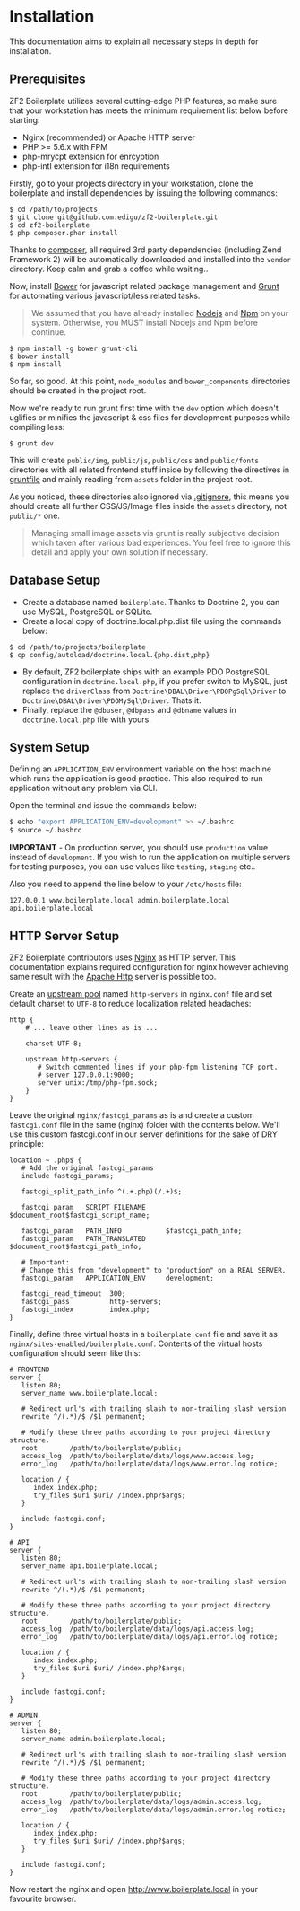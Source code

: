 # Installation
This documentation aims to explain all necessary steps in depth for installation.

## Prerequisites
ZF2 Boilerplate utilizes several cutting-edge PHP features, so make sure that your workstation has meets the minimum requirement list below before starting:

 - Nginx (recommended) or Apache HTTP server
 - PHP >= 5.6.x with FPM
 - php-mrycpt extension for enrcyption
 - php-intl extension for i18n requirements

Firstly, go to your projects directory in your workstation, clone the boilerplate and install dependencies by issuing the following commands:

```
$ cd /path/to/projects
$ git clone git@github.com:edigu/zf2-boilerplate.git
$ cd zf2-boilerplate
$ php composer.phar install
```

Thanks to [composer](https://getcomposer.org/), all required 3rd party dependencies (including Zend Framework 2) will be automatically downloaded and installed into the `vendor` directory. Keep calm and grab a coffee while waiting..
 
Now, install [Bower](https://github.com/bower/bower) for javascript related package management and [Grunt](http://gruntjs.com/) for automating various javascript/less related tasks.

> We assumed that you have already installed [Nodejs](https://nodejs.org/) and [Npm](https://docs.npmjs.com/) on your system. Otherwise, you MUST install Nodejs and Npm before continue.

```
$ npm install -g bower grunt-cli
$ bower install
$ npm install
```

So far, so good. At this point, `node_modules` and `bower_components` directories should be created in the project root.

Now we're ready to run grunt first time with the `dev` option which doesn't uglifies or minifies the javascript & css files for development purposes while compiling less:

```
$ grunt dev
```

This will create `public/img`, `public/js`, `public/css` and `public/fonts` directories with all related frontend stuff inside by following the directives in [gruntfile](/gruntfile.js) and mainly reading from `assets` folder in the project root.

As you noticed, these directories also ignored via [.gitignore](/.gitignore), this means you should create all further CSS/JS/Image files inside the `assets`  directory, not `public/*` one.

> Managing small image assets via grunt is really subjective decision which taken after various bad experiences. You feel free to ignore this detail and apply your own solution if necessary.

## Database Setup
 - Create a database named `boilerplate`. Thanks to Doctrine 2, you can use MySQL, PostgreSQL or SQLite.
 - Create a local copy of doctrine.local.php.dist file using the commands below:

```
$ cd /path/to/projects/boilerplate
$ cp config/autoload/doctrine.local.{php.dist,php}
```
 - By default, ZF2 boilerplate ships with an example PDO PostgreSQL configuration in `doctrine.local.php`, if you prefer switch to MySQL, just replace the `driverClass` from `Doctrine\DBAL\Driver\PDOPgSql\Driver` to `Doctrine\DBAL\Driver\PDOMySql\Driver`. Thats it.
 - Finally, replace the `@dbuser`, `@dbpass` and `@dbname` values in `doctrine.local.php` file with yours.
 
## System Setup
Defining an `APPLICATION_ENV` environment variable on the host machine which runs the application is good practice. This also required to run application without any problem via CLI.

Open the terminal and issue the commands below:

```sh
$ echo "export APPLICATION_ENV=development" >> ~/.bashrc
$ source ~/.bashrc
```

**IMPORTANT** - On production server, you should use `production` value instead of `development`. If you wish to run the application on multiple servers for testing purposes, you can use values like `testing`, `staging` etc..

Also you need to append the line below to your `/etc/hosts` file:

```
127.0.0.1 www.boilerplate.local admin.boilerplate.local api.boilerplate.local
```

## HTTP Server Setup
ZF2 Boilerplate contributors uses [Nginx](http://nginx.org/en/) as HTTP server. This documentation explains required configuration for nginx however achieving same result with the [Apache Http](https://httpd.apache.org/) server is possible too.

Create an [upstream pool](http://nginx.org/en/docs/http/ngx_http_upstream_module.html) named `http-servers` in `nginx.conf` file and set default charset to `UTF-8` to reduce localization related headaches:
 
```
http {
    # ... leave other lines as is ...

    charset UTF-8;

    upstream http-servers {
       # Switch commented lines if your php-fpm listening TCP port.
       # server 127.0.0.1:9000;
       server unix:/tmp/php-fpm.sock;
    }
}
```

Leave the original `nginx/fastcgi_params` as is and create a custom `fastcgi.conf` file in the same (nginx) folder with the contents below. We'll use this custom fastcgi.conf in our server definitions for the sake of DRY principle:

 ```
location ~ .php$ {
    # Add the original fastcgi_params
    include fastcgi_params;

    fastcgi_split_path_info ^(.+.php)(/.+)$;

    fastcgi_param   SCRIPT_FILENAME     $document_root$fastcgi_script_name;

    fastcgi_param   PATH_INFO           $fastcgi_path_info;
    fastcgi_param   PATH_TRANSLATED     $document_root$fastcgi_path_info;

    # Important:
    # Change this from "development" to "production" on a REAL SERVER.
    fastcgi_param   APPLICATION_ENV     development;
 
    fastcgi_read_timeout  300;
    fastcgi_pass          http-servers;
    fastcgi_index         index.php;
}
```

Finally, define three virtual hosts in a `boilerplate.conf` file and save it as `nginx/sites-enabled/boilerplate.conf`. Contents of the virtual hosts configuration should seem like this:

```
# FRONTEND
server {
   listen 80;
   server_name www.boilerplate.local;

   # Redirect url's with trailing slash to non-trailing slash version
   rewrite ^/(.*)/$ /$1 permanent;

   # Modify these three paths according to your project directory structure.
   root        /path/to/boilerplate/public;
   access_log  /path/to/boilerplate/data/logs/www.access.log;
   error_log   /path/to/boilerplate/data/logs/www.error.log notice;

   location / {
      index index.php;
      try_files $uri $uri/ /index.php?$args;
   }
 
   include fastcgi.conf;
}

# API
server {
   listen 80;
   server_name api.boilerplate.local;

   # Redirect url's with trailing slash to non-trailing slash version
   rewrite ^/(.*)/$ /$1 permanent;

   # Modify these three paths according to your project directory structure.
   root        /path/to/boilerplate/public;
   access_log  /path/to/boilerplate/data/logs/api.access.log;
   error_log   /path/to/boilerplate/data/logs/api.error.log notice;

   location / {
      index index.php;
      try_files $uri $uri/ /index.php?$args;
   }
 
   include fastcgi.conf;
}

# ADMIN
server {
   listen 80;
   server_name admin.boilerplate.local;

   # Redirect url's with trailing slash to non-trailing slash version
   rewrite ^/(.*)/$ /$1 permanent;

   # Modify these three paths according to your project directory structure.
   root        /path/to/boilerplate/public;
   access_log  /path/to/boilerplate/data/logs/admin.access.log;
   error_log   /path/to/boilerplate/data/logs/admin.error.log notice;

   location / {
      index index.php;
      try_files $uri $uri/ /index.php?$args;
   }
 
   include fastcgi.conf;
}
```

Now restart the nginx and open http://www.boilerplate.local in your favourite browser.